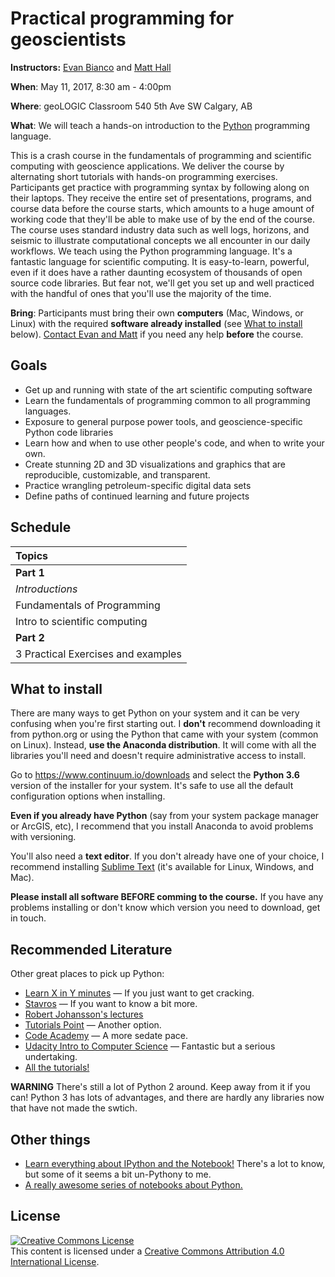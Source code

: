 # Practical programming for geoscientists

**Instructors:** [Evan Bianco](https://twitter.com/EvanBianco) and [Matt Hall](https://twitter.com/kwinkunks)

**When**:
May 11, 2017, 8:30 am - 4:00pm

**Where**:
geoLOGIC Classroom   540 5th Ave SW   Calgary, AB

**What**:
We will teach a hands-on introduction to the [Python](https://www.python.org/)
programming language.

This is a crash course in the fundamentals of programming and scientific computing with geoscience applications. We deliver the course by alternating short tutorials with hands-on programming exercises. Participants get practice with programming syntax by following along on their laptops. They receive the entire set of presentations, programs, and course data before the course starts, which amounts to a huge amount of working code that they'll be able to make use of by the end of the course. The course uses standard industry data such as well logs, horizons, and seismic to illustrate computational concepts we all encounter in our daily workflows. We teach using the Python programming language. It's a fantastic language for scientific computing. It is easy-to-learn, powerful, even if it does have a rather daunting ecosystem of thousands of open source code libraries. But fear not, we'll get you set up and well practiced with the handful of ones that you'll use the majority of the time.

**Bring**:
Participants must bring their own **computers** (Mac, Windows, or Linux) with the
required **software already installed** (see [What to install](what-to-install)
below). [Contact Evan and Matt](https://agilescientific.com/contact-us/) if you need any help **before**
the course. 


## Goals

- Get up and running with state of the art scientific computing software
- Learn the fundamentals of programming common to all programming languages.
- Exposure to general purpose power tools, and geoscience-specific Python code libraries
- Learn how and when to use other people's code, and when to write your own.
- Create stunning 2D and 3D visualizations and graphics that are reproducible, customizable, and transparent.
- Practice wrangling petroleum-specific digital data sets
- Define paths of continued learning and future projects


## Schedule

| **Topics** |
|:-----------|
| **Part 1** |
| *Introductions* |
| Fundamentals of Programming
| Intro to scientific computing |
| **Part 2** |
| 3 Practical Exercises and examples |

## What to install

There are many ways to get Python on your system and it can be very confusing
when you're first starting out.
I **don't** recommend downloading it from python.org or using the Python that
came with your system (common on Linux).
Instead, **use the Anaconda distribution**.
It will come with all the libraries you'll need and doesn't require
administrative access to install.

Go to https://www.continuum.io/downloads and select the **Python 3.6** version
of the installer for your system.
It's safe to use all the default configuration options when installing.

**Even if you already have Python** (say from your system package manager or
ArcGIS, etc), I recommend that you install Anaconda to avoid problems with
versioning.

You'll also need a **text editor**. If you don't already have one of your
choice, I recommend installing [Sublime Text](https://www.sublimetext.com/)
(it's available for Linux, Windows, and Mac).

**Please install all software BEFORE comming to the course.** If you have any
problems installing or don't know which version you need to download, get in touch.



## Recommended Literature


Other great places to pick up Python:

- [Learn X in Y minutes](https://learnxinyminutes.com/docs/python3/) — If you just want to get cracking.
- [Stavros](https://www.stavros.io/tutorials/python/) — If you want to know a bit more.
- [Robert Johansson's lectures](Lecture-1-Introduction-to-Python-Programming.ipynb)
- [Tutorials Point](http://www.tutorialspoint.com/python/python_quick_guide.htm) — Another option.
- [Code Academy](https://www.codecademy.com/learn/python) — A more sedate pace.
- [Udacity Intro to Computer Science](https://www.udacity.com/course/intro-to-computer-science--cs101) — Fantastic but a serious undertaking.
- [All the tutorials!](https://wiki.python.org/moin/BeginnersGuide/Programmers)

**WARNING** There's still a lot of Python 2 around. Keep away from it if you can! Python 3 has lots of advantages, and there are hardly any libraries now that have not made the swtich.

## Other things

* [Learn everything about IPython and the Notebook!](https://nbviewer.jupyter.org/github/ipython/ipython/blob/master/examples/IPython%20Kernel/Index.ipynb) There's a lot to know, but some of it seems a bit un-Pythony to me.
* [A really awesome series of notebooks about Python.](http://nbviewer.jupyter.org/github/jrjohansson/scientific-python-lectures/tree/master/)


## License

<a rel="license" href="http://creativecommons.org/licenses/by/4.0/"><img alt="Creative Commons License" style="border-width:0" src="https://i.creativecommons.org/l/by/4.0/88x31.png" /></a><br />This content is licensed under a
<a rel="license" href="http://creativecommons.org/licenses/by/4.0/">Creative Commons Attribution 4.0 International License</a>.